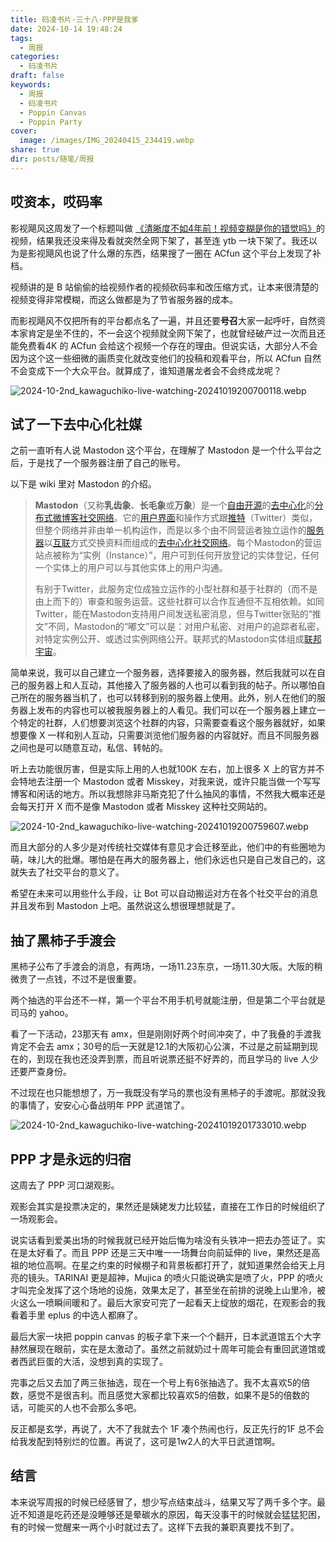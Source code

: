 ```yaml
---
title: 码凌书片·三十八·PPP是我爹
date: 2024-10-14 19:48:24
tags:
  - 周报
categories:
  - 码凌书片
draft: false
keywords:
  - 周报
  - 码凌书片
  - Poppin Canvas
  - Poppin Party
cover:
  image: /images/IMG_20240415_234419.webp
share: true
dir: posts/随笔/周报
---
```


## 哎资本，哎码率

影视飓风这周发了一个标题叫做 [《清晰度不如4年前！视频变糊是你的错觉吗》](https://www.acfun.cn/v/ac46362214)的视频，结果我还没来得及看就突然全网下架了，甚至连 ytb 一块下架了。我还以为是影视飓风也说了什么爆的东西，结果搜了一圈在 ACfun 这个平台上发现了补档。

视频讲的是 B 站偷偷的给视频作者的视频砍码率和改压缩方式，让本来很清楚的视频变得非常模糊，而这么做都是为了节省服务器的成本。

而影视飓风不仅把所有的平台都点名了一遍，并且还要**号召**大家一起呼吁，自然资本家肯定是坐不住的，不一会这个视频就全网下架了，也就曾经破产过一次而且还能免费看4K 的 ACfun 会给这个视频一个存在的理由。但说实话，大部分人不会因为这个这一些细微的画质变化就改变他们的投稿和观看平台，所以 ACfun 自然不会变成下一个大众平台。就算成了，谁知道屠龙者会不会终成龙呢？

![2024-10-2nd_kawaguchiko-live-watching-20241019200700118.webp](/images/2024-10-2nd_kawaguchiko-live-watching-20241019200700118.webp)

## 试了一下去中心化社媒

之前一直听有人说 Mastodon 这个平台，在理解了 Mastodon 是一个什么平台之后，于是找了一个服务器注册了自己的账号。

以下是 wiki 里对 Mastodon 的介绍。

> **Mastodon**（又称**乳齿象**、**长毛象**或**万象**）是一个[自由开源](https://zh.wikipedia.org/wiki/%E8%87%AA%E7%94%B1%E5%BC%80%E6%BA%90 "自由开源")的[去中心化](https://zh.wikipedia.org/wiki/%E5%8E%BB%E4%B8%AD%E5%BF%83%E5%8C%96 "去中心化")的[分布式](https://zh.wikipedia.org/wiki/%E5%88%86%E6%95%A3%E5%BC%8F%E7%A4%BE%E4%BA%A4%E7%B6%B2%E8%B7%AF "分布式社交网络")[微博客](https://zh.wikipedia.org/wiki/%E5%BE%AE%E5%8D%9A%E5%AE%A2 "微博客")[社交网络](https://zh.wikipedia.org/wiki/%E7%A4%BE%E4%BA%A4%E7%B6%B2%E7%B5%A1 "社交网络")。它的[用户界面](https://zh.wikipedia.org/wiki/%E7%94%A8%E6%88%B7%E7%95%8C%E9%9D%A2 "用户界面")和操作方式跟[推特](https://zh.wikipedia.org/wiki/%E6%8E%A8%E7%89%B9 "推特")（Twitter）类似，但整个网络并非由单一机构运作，而是以多个由不同营运者独立运作的[服务器](https://zh.wikipedia.org/wiki/%E4%BC%BA%E6%9C%8D%E5%99%A8 "服务器")以[互联](https://zh.wikipedia.org/wiki/%E4%BA%92%E8%81%AF "互联")方式交换资料而组成的[去中心化](https://zh.wikipedia.org/wiki/%E5%8E%BB%E4%B8%AD%E5%BF%83%E5%8C%96 "去中心化")[社交网络](https://zh.wikipedia.org/wiki/%E7%A4%BE%E4%BA%A4%E7%B6%B2%E7%B5%A1 "社交网络")。每个Mastodon的营运站点被称为“实例（Instance）”，用户可到任何开放登记的实体登记，任何一个实体上的用户可以与其他实体上的用户沟通。
> 
> 有别于Twitter，此服务定位成独立运作的小型社群和基于社群的（而不是由上而下的）审查和服务运营。这些社群可以合作互通但不互相依赖。如同Twitter，能在Mastodon支持用户间发送私密消息，但与Twitter张贴的“推文”不同，Mastodon的“嘟文”可以是：对用户私密、对用户的追踪者私密，对特定实例公开、或透过实例网络公开。联邦式的Mastodon实体组成[联邦宇宙](https://zh.wikipedia.org/wiki/%E8%81%94%E9%82%A6%E5%AE%87%E5%AE%99 "联邦宇宙")。

简单来说，我可以自己建立一个服务器，选择要接入的服务器，然后我就可以在自己的服务器上和人互动，其他接入了服务器的人也可以看到我的帖子。所以哪怕自己所在的服务器当机了，也可以转移到别的服务器上使用。此外，别人在他们的服务器上发布的内容也可以被我服务器上的人看见。我们可以在一个服务器上建立一个特定的社群，人们想要浏览这个社群的内容，只需要查看这个服务器就好，如果想要像 X 一样和别人互动，只需要浏览他们服务器的内容就好。而且不同服务器之间也是可以随意互动，私信、转帖的。

听上去功能很厉害，但是实际上用的人也就100K 左右，加上很多 X 上的官方并不会特地去注册一个 Mastodon 或者 Misskey，对我来说，或许只能当做一个写写博客和闲话的地方。所以我想除非马斯克犯了什么抽风的事情，不然我大概率还是会每天打开 X 而不是像 Mastodon 或者 Misskey 这种社交网站的。

![2024-10-2nd_kawaguchiko-live-watching-20241019200759607.webp](/images/2024-10-2nd_kawaguchiko-live-watching-20241019200759607.webp)

而且大部分的人多少是对传统社交媒体有意见才会迁移至此，他们中的有些圈地为萌，味儿大的批爆。哪怕是在再大的服务器上，他们永远也只是自己发自己的，这就失去了社交平台的意义了。

希望在未来可以用些什么手段，让 Bot 可以自动搬运对方在各个社交平台的消息并且发布到 Mastodon 上吧。虽然说这么想很理想就是了。

## 抽了黑柿子手渡会

黑柿子公布了手渡会的消息，有两场，一场11.23东京，一场11.30大阪。大阪的稍微贵了一点钱，不过不是很重要。

两个抽选的平台还不一样，第一个平台不用手机号就能注册，但是第二个平台就是司马的 yahoo。

看了一下活动，23那天有 amx，但是刚刚好两个时间冲突了，中了我叠的手渡我肯定不会去 amx；30号的后一天就是12.1的大阪初心公演，不过是之前延期到现在的，到现在我也还没弄到票，而且听说票还挺不好弄的，而且学马的 live 人少还要严查身份。

不过现在也只能想想了，万一我既没有学马的票也没有黑柿子的手渡呢。那就没我的事情了，安安心心备战明年 PPP 武道馆了。

![2024-10-2nd_kawaguchiko-live-watching-20241019201733010.webp](/images/2024-10-2nd_kawaguchiko-live-watching-20241019201733010.webp)

## PPP 才是永远的归宿

这周去了 PPP 河口湖观影。

观影会其实是投票决定的，果然还是姨姥发力比较猛，直接在工作日的时候组织了一场观影会。

说实话看到爱美出场的时候我就已经开始后悔为啥没有头铁冲一把去办签证了。实在是太好看了。而且 PPP 还是三天中唯一一场舞台向前延伸的 live，果然还是高祖的地位高啊。在星之约束的时候棚子和背景板都打开了，就知道果然会给天上月亮的镜头。TARINAI 更是超神，Mujica 的喷火只能说确实是喷了火，PPP 的喷火才叫完全发挥了这个场地的设施，效果太足了，甚至坐在前排的说晚上山里冷，被火这么一喷瞬间暖和了。最后大家安可完了一起看天上绽放的烟花，在观影会的我看着手里 eplus 的中选人都麻了。

最后大家一块把 poppin canvas 的板子拿下来一个个翻开，日本武道馆五个大字赫然展现在眼前，实在是太激动了。虽然之前就奶过十周年可能会有重回武道馆或者西武巨蛋的大活，没想到真的实现了。

完事之后又去加了两三张抽选，现在一个号上有6张抽选了。我不太喜欢5的倍数，感觉不是很吉利。而且感觉大家都比较喜欢5的倍数，如果不是5的倍数的话，可能买的人也不会那么多吧。

反正都是玄学，再说了，大不了我就去个 1F 凑个热闹也行，反正先行的1F 总不会给我发配到特别烂的位置。再说了，这可是1w2人的大平日武道馆啊。

## 结言

本来说写周报的时候已经感冒了，想少写点结束战斗，结果又写了两千多个字。最近不知道是吃药还是没睡够还是晕碳水的原因，每天没事干的时候就会猛猛犯困，有的时候一觉醒来一两个小时就过去了。这样下去我的兼职真要找不到了。